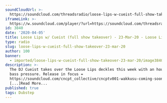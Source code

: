 ```yaml
---
soundCloudUrl: >-
  https://soundcloud.com/threadsradio/loose-lips-w-cueist-full-show-takeover-23-mar-20
iframeLink: >-
  https://w.soundcloud.com/player/?url=https://soundcloud.com/threadsradio/loose-lips-w-cueist-full-show-takeover-23-mar-20&color=00aabb&auto_play=false&hide_related=false&show_comments=true&show_user=true&show_reposts=false
id: 3840
date: '2020-04-05'
title: Loose Lips w/ Cueist (full show takeover) - 23-Mar-20 - Loose Lips
type: radio
slug: loose-lips-w-cueist-full-show-takeover-23-mar-20
author: 100
banner:
  - imported/loose-lips-w-cueist-full-show-takeover-23-mar-20/image3840.jpeg
description: >-
  The DJ Cueist takes over the Loose Lips deckles this week with an hour of 140
  bass pressure. Release in focus =
  https://soundcloud.com/cncpt_collective/cncptv001-wakkusu-coming-soon
  [...]Read More...
published: true
tags: Dubstep
---
```

